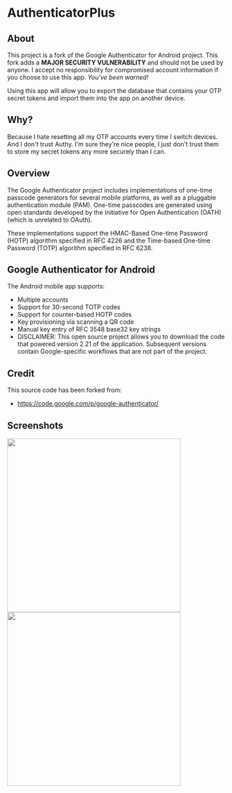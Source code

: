 AuthenticatorPlus
=================

About
-----
This project is a fork of the Google Authenticator for Android project. This fork adds a **MAJOR SECURITY VULNERABILITY** and should not be used by anyone. I accept no responsibility for compromised account information if you choose to use this app. _You've been warned!_

Using this app will allow you to export the database that contains your OTP secret tokens and import them into the app on another device.

Why?
----
Because I hate resetting all my OTP accounts every time I switch devices. And I don't trust Authy. I'm sure they're nice people, I just don't trust them to store my secret tokens any more securely than I can.

Overview
--------
The Google Authenticator project includes implementations of one-time passcode generators for several mobile platforms, as well as a pluggable authentication module (PAM). One-time passcodes are generated using open standards developed by the Initiative for Open Authentication (OATH) (which is unrelated to OAuth).

These implementations support the HMAC-Based One-time Password (HOTP) algorithm specified in RFC 4226 and the Time-based One-time Password (TOTP) algorithm specified in RFC 6238.

Google Authenticator for Android
--------------------------------
The Android mobile app supports:

* Multiple accounts
* Support for 30-second TOTP codes
* Support for counter-based HOTP codes
* Key provisioning via scanning a QR code
* Manual key entry of RFC 3548 base32 key strings
* DISCLAIMER: This open source project allows you to download the code that powered version 2.21 of the application. Subsequent versions contain Google-specific workflows that are not part of the project.

Credit
------
This source code has been forked from:
* https://code.google.com/p/google-authenticator/

Screenshots
-----------

<img src="https://raw.githubusercontent.com/banasiak/AuthenticatorPlus/master/screenshots/1.png" width="400px"/>
<img src="https://raw.githubusercontent.com/banasiak/AuthenticatorPlus/master/screenshots/2.png" width="400px"/>
